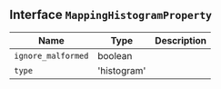 ## Interface `MappingHistogramProperty`

| Name | Type | Description |
| - | - | - |
| `ignore_malformed` | boolean | &nbsp; |
| `type` | 'histogram' | &nbsp; |
